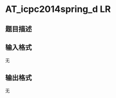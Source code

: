 # AT_icpc2014spring_d LR

## 题目描述

[problemUrl]: https://atcoder.jp/contests/JAG2014Spring/tasks/icpc2014spring_d

## 输入格式

无

## 输出格式

无
